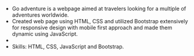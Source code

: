 - Go adventure is a webpage aimed at travelers looking for a multiple of adventures worldwide.
- Created web page using HTML, CSS and utilized Bootstrap extensively for responsive design with mobile first approach and made them dynamic using JavaScript.
- 
- Skills: HTML, CSS, JavaScript and Bootstrap.
